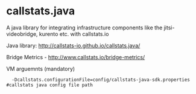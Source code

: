 # callstats.java
A java library for integrating infrastructure components like the jitsi-videobridge, kurento etc. with callstats.io

Java library: http://callstats-io.github.io/callstats.java/

Bridge Metrics -  http://www.callstats.io/bridge-metrics/


VM arguemnts (mandatory)
```shell
  -Dcallstats.configurationFile=config/callstats-java-sdk.properties #callstats java config file path
```
